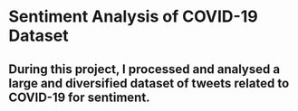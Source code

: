 # Sentiment Analysis of COVID-19 Dataset

## During this project, I processed and analysed a large and diversified dataset of tweets related to COVID-19 for sentiment. 

